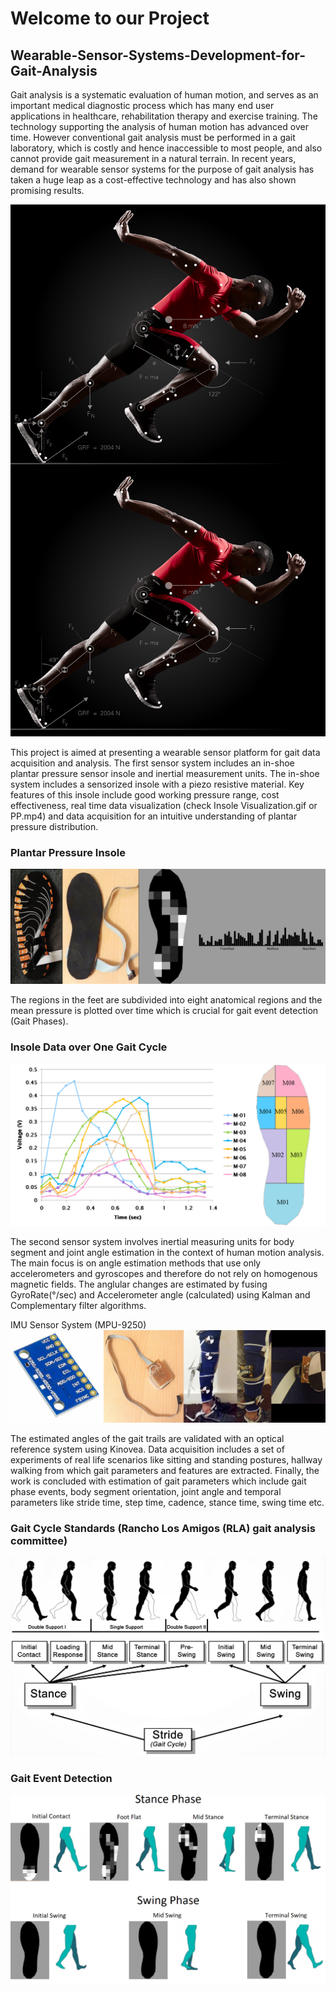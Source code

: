 # Welcome to our Project

## Wearable-Sensor-Systems-Development-for-Gait-Analysis
Gait analysis is a systematic evaluation of human motion, and serves as an important medical diagnostic process which has many end user applications in healthcare, rehabilitation therapy and exercise training. The technology supporting the analysis of human motion has advanced over time. However conventional gait analysis must be performed in a gait laboratory, which is costly and hence inaccessible to most people, and also cannot provide gait measurement in a natural terrain. In recent years, demand for wearable sensor systems for the purpose of gait analysis has taken a huge leap as a cost-effective technology and has also shown promising results.


<img style="float: left;" src="Gait.png">

![Sensor-Development-for-Gait-Analysis-](./Gait.png)

This project is aimed at presenting a wearable sensor platform for gait data acquisition and analysis. The first sensor system includes an in-shoe plantar pressure sensor insole and inertial measurement units. The in-shoe system includes a sensorized insole with a piezo resistive material. Key features of this insole include good working pressure range, cost effectiveness, real time data visualization (check Insole Visualization.gif  or PP.mp4) and data acquisition for an intuitive understanding of plantar pressure distribution. 

### Plantar Pressure Insole
![Sensor-Development-for-Gait-Analysis-](./Insole.png)

The regions in the feet are subdivided into eight anatomical regions and the mean pressure is plotted over time which is crucial for gait event detection (Gait Phases).

### Insole Data over One Gait Cycle
![Sensor-Development-for-Gait-Analysis-](./Insole_Regions_one_Gait_cycle.png)

The second sensor system involves inertial measuring units for body segment and joint angle estimation in the context of human motion analysis. The main focus is on angle estimation methods that use only accelerometers and gyroscopes and therefore do not rely on homogenous magnetic fields. The anglular changes are estimated by fusing GyroRate(°/sec) and Accelerometer angle (calculated) using Kalman and Complementary filter algorithms.

IMU Sensor System (MPU-9250)
![Sensor-Development-for-Gait-Analysis-](./IMU.jpg)

The estimated angles of the gait trails are validated with an optical reference system using Kinovea. Data acquisition includes a set of experiments of real life scenarios like sitting and standing postures, hallway walking from which gait parameters and features are extracted. Finally, the work is concluded with estimation of gait parameters which include gait phase events, body segment orientation, joint angle and temporal parameters like stride time, step time, cadence, stance time, swing time etc.

### Gait Cycle Standards (Rancho Los Amigos (RLA) gait analysis committee)
![Sensor-Development-for-Gait-Analysis-](./Gait_cycle.jpg)



### Gait Event Detection
![Sensor-Development-for-Gait-Analysis-](./Gait_Phases.png)
